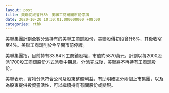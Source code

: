 ```yaml
---
layout: post
title: 美聯初段曾升8%　美聯工商舖開市前停牌
date: 2020-10-20 10:30:01.000000000 +08:00
categories: rthk
---
```


美聯集團計劃全數分派持有的美聯工商舖股份，美聯股價初段曾升8%，其後收窄至4%。美聯工商舖則於今早開市前停牌。

美聯集團指，目前持有33.84%工商舖股權，市值約5870萬元，計劃以每2000股派1700股工商舖股份方式派發中期息。分派完成後，美聯將不再持有工商舖股份。

美聯表示，實物分派符合公司及股東整體利益，有助明確區分兩個上市集團，以及為股東提供投資靈活性，可以繼續持有有關股份或變現。

